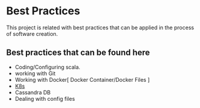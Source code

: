 # Best Practices #

This project is related with best practices that can be applied in the process of software creation.

## Best practices that can be found here ##

* Coding/Configuring scala.
* working with Git
* Working with Docker[ Docker Container/Docker Files ] 
* [K8s](https://github.com/ldipotetjob/bestpractices/blob/master/k8s.md) 
* Cassandra DB
* Dealing with config files 
